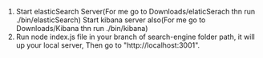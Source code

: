 1. Start elasticSearch Server(For me go to Downloads/elaticSerach thn run ./bin/elasticSearch)
   Start kibana server also(For me go to Downloads/Kibana thn run ./bin/kibana)
2. Run node index.js file in your branch of search-engine folder path, it will up your local server, Then go to 
   "http://localhost:3001".